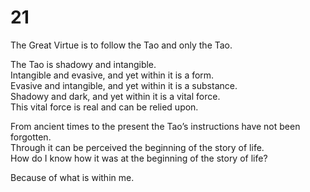 # 21

The Great Virtue is to follow the Tao and only the Tao.<br/>

The Tao is shadowy and intangible.<br/>
Intangible and evasive, and yet within it is a form.<br/>
Evasive and intangible, and yet within it is a substance.<br/>
Shadowy and dark, and yet within it is a vital force.<br/>
This vital force is real and can be relied upon.<br/>

From ancient times to the present the Tao’s instructions have not been forgotten.<br/>
Through it can be perceived the beginning of the story of life.<br/>
How do I know how it was at the beginning of the story of life?<br/>

Because of what is within me.<br/>
